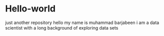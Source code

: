 # Hello-world
just another repository
hello my name is muhammad barjabeen i am a data scientist with a long background of exploring data sets
